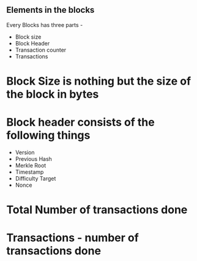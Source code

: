 ## Elements in the blocks

Every Blocks has three parts  - 

* Block size 
* Block Header
* Transaction counter
* Transactions

# Block Size is nothing but the size of the block in bytes

# Block header consists of the following things

* Version
* Previous Hash
* Merkle Root
* Timestamp
* Difficulty Target
* Nonce

# Total Number of transactions done

# Transactions  - number of transactions done 